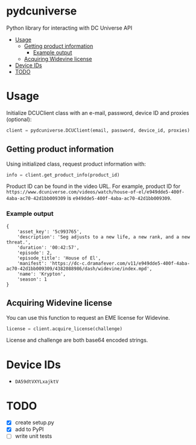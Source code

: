 # pydcuniverse
Python library for interacting with DC Universe API

- [Usage](#usage)
  * [Getting product information](#getting-product-information)
    + [Example output](#example-output)
  * [Acquiring Widevine license](#acquiring-widevine-license)
- [Device IDs](#device-ids)
- [TODO](#todo)

# Usage

Initialize DCUClient class with an e-mail, password, device ID and proxies (optional):

```python
client = pydcuniverse.DCUClient(email, password, device_id, proxies)
```

## Getting product information

Using initialized class, request product information with:

```python
info = client.get_product_info(product_id)
```

Product ID can be found in the video URL. 
For example, product ID for `https://www.dcuniverse.com/videos/watch/house-of-el/e949dde5-400f-4aba-ac70-42d1bb009309` is `e949dde5-400f-4aba-ac70-42d1bb009309`.

### Example output
```
{
    'asset_key': '5c993765',
    'description': 'Seg adjusts to a new life, a new rank, and a new threat.',
    'duration': '00:42:57',
    'episode': 2,
    'episode_title': 'House of El',
    'manifest': 'https://dc-c.dramafever.com/v11/e949dde5-400f-4aba-ac70-42d1bb009309/4382088986/dash/widevine/index.mpd',
    'name': 'Krypton',
    'season': 1
}
```

## Acquiring Widevine license

You can use this function to request an EME license for Widevine.

```python
license = client.acquire_license(challenge)
```

License and challenge are both base64 encoded strings.

# Device IDs
- `DA59dtVXYLxajktV`

# TODO
- [X] create setup.py
- [X] add to PyPI
- [ ] write unit tests
